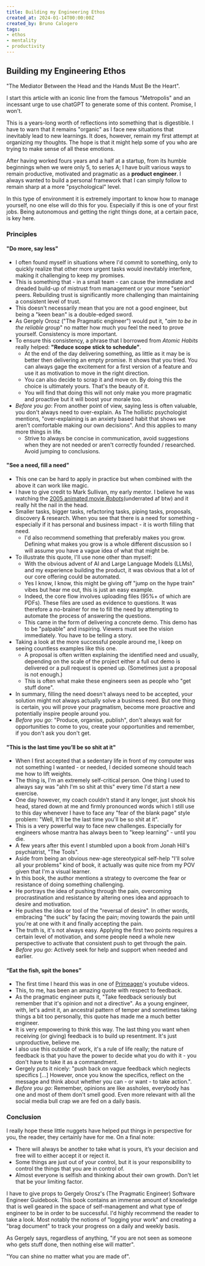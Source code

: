 ```yaml
---
title: Building my Engineering Ethos
created_at: 2024-01-14T00:00:00Z
created_by: Bruno Calogero
tags:
- ethos
- mentality
- productivity
---
```


## Building my Engineering Ethos

"The Mediator Between the Head and the Hands Must Be the Heart".

I start this article with an iconic line from the famous "Metropolis" and an incessant urge to use chatGPT to generate some of this content. Promise, I won't.

This is a years-long worth of reflections into something that is digestible.
I have to warn that it remains "organic" as I face new situations that inevitably lead to new learnings. It does, however, remain my first attempt at organizing my thoughts.
The hope is that it might help some of you who are trying to make sense of all these emotions.

After having worked fours years and a half at a startup, from its humble beginnings when we were only 5, to series A; I have built various ways to remain productive, motivated and pragmatic as a **product engineer**.
I always wanted to build a personal framework that I can simply follow to remain sharp at a more "psychological" level.

In this type of environment it is extremely important to know how to manage yourself, no one else will do this for you. Especially if this is one of your first jobs. Being autonomous and getting the right things done, at a certain pace, is key here.

### Principles

#### **"Do more, say less"**

- I often found myself in situations where I'd commit to something, only to quickly realize that other more urgent tasks would inevitably interfere, making it challenging to keep my promises.
- This is something that - in a small team - can cause the immediate and dreaded build-up of mistrust from management or your more "senior" peers. Rebuilding trust is significantly more challenging than maintaining a consistent level of trust.
- This doesn't necessarily mean that you are not a good engineer, but being a "keen bean" is a double-edged sword.
- As Gergely Orosz ("The Pragmatic engineer") would put it, "*aim to be in the reliable group*" no matter how much you feel the need to prove yourself. Consistency is more important.
- To ensure this consistency, a phrase that I borrowed from *Atomic Habits* really helped: **"Reduce scope stick to schedule"**.
  - At the end of the day delivering something, as little as it may be is better then delivering an empty promise. It shows that you tried. You can always gage the excitement for a first version of a feature and use it as motivation to move in the right direction.
  - You can also decide to scrap it and move on. By doing this the choice is ultimately yours. That's the beauty of it.
  - You will find that doing this will not only make you more pragmatic and proactive but it will boost your morale too.
- *Before you go*: From another point of view, saying less is often valuable, you don't always need to over-explain. As The hollistic psychologist mentions, "over-explaining is an anxiety based habit that shows we aren't comfortable making our own decisions". And this applies to many more things in life.
  - Strive to always be concise in communication, avoid suggestions when they are not needed or aren't correctly founded / researched. Avoid jumping to conclusions.

#### **"See a need, fill a need"**

- This one can be hard to apply in practice but when combined with the above it can work like magic.
- I have to give credit to Mark Sullivan, my early mentor. I believe he was watching the [2005 animated movie *Robots*](https://www.youtube.com/watch?v=nFVlyKRVgwg)(underrated af btw) and it really hit the nail in the head.
- Smaller tasks, bigger tasks, refactoring tasks, piping tasks, proposals, discovery & research. When you see that there is a need for something - especially if it has personal and business impact - it is worth filling that need.
  - I'd also recommend something that preferably makes you grow. Defining what makes you grow is a whole different discussion so I will assume you have a vague idea of what that might be.
- To illustrate this quote, I'll use none other than myself:
  - With the obvious advent of AI and Large Language Models (LLMs), and my experience building the product, it was obvious that a lot of our core offering could be automated.
  - Yes I know, I know, this might be giving off "jump on the hype train" vibes but hear me out, this is just an easy example.
  - Indeed, the core flow involves uploading files (95%+ of which are PDFs). These files are used as evidence to questions. It was therefore a no-brainer for me to fill the need by attempting to automate the process of answering the questions.
  - This came in the form of delivering a concrete demo. This demo has to be "palpable" and inspiring. Viewers must see the vision immediately. You have to be telling a story.
- Taking a look at the more successful people around me, I keep on seeing countless examples like this one.
  - A proposal is often written explaining the identified need and usually, depending on the scale of the project either a full out demo is delivered or a pull request is opened up. (Sometimes just a proposal is not enough.)
  - This is often what make these engineers seen as people who "get stuff done".
- In summary, filling the need doesn't always need to be accepted, your solution might not always actually solve a business need. But one thing is certain, you will prove your pragmatism, become more proactive and potentially inspire people around you.
- *Before you go*: "Produce, organise, publish", don't always wait for opportunities to come to you, create your opportunities and remember, if you don't ask you don't get.

#### **"This is the last time you’ll be so shit at it"**

- When I first accepted that a sedentary life in front of my computer was not something I wanted - or needed, I decided someone should teach me how to lift weights.
- The thing is, I'm an extremely self-critical person. One thing I used to always say was "ahh I'm so shit at this" every time I'd start a new exercise.
- One day however, my coach couldn't stand it any longer, just shook his head, stared down at me and firmly pronounced words which I still use to this day whenever I have to face any "fear of the blank page" style problem: "Well, It'll be the last time you'll be so shit at it".
- This is a very powerful way to face new challenges. Especially for engineers whose mantra has always been to "keep learning" - until you die.
- A few years after this event I stumbled upon a book from Jonah Hill's psychiatrist, "The Tools".
- Aside from being an obvious new-age stereotypical self-help "I'll solve all your problems" kind of book, it actually was quite nice from my POV given that I'm a visual learner.
- In this book, the author mentions a strategy to overcome the fear or resistance of doing something challenging.
- He portrays the idea of pushing through the pain, overcoming procrastination and resistance by altering ones idea and approach to desire and motivation.
- He pushes the idea or tool of the "reversal of desire". In other words, embracing "the suck" by facing the pain; moving towards the pain until you're at one with it and finally accepting the pain.
- The truth is, it's not always easy. Applying the first two points requires a certain level of motivation, and some people need a whole new perspective to activate that consistent push to get through the pain.
- *Before you go*: Actively seek for help and support when needed and earlier.

#### **“Eat the fish, spit the bones”**

- The first time I heard this was in one of [Primeagen](https://www.youtube.com/c/theprimeagen)'s youtube videos.
- This, to me, has been an amazing quote with respect to feedback.
- As the pragmatic engineer puts it, "Take feedback seriously but remember that it's opinion and not a directive". As a young engineer, with, let's admit it, an ancestral pattern of temper and sometimes taking things a bit too personally, this quote has made me a much better engineer.
- It is very empowering to think this way. The last thing you want when receiving (or giving) feedback is to build up resentment. It's just unproductive, believe me.
- I also use this outside of work, it's a rule of life really; the nature of feedback is that you have the power to decide what you do with it - you don't have to take it as a commandment.
- Gergely puts it nicely: "push back on vague feedback which neglects specifics [...] However, once you know the specifics, reflect on the message and think about whether you can - or want - to take action.".
- *Before you go*: Remember, opinions are like assholes, everybody has one and most of them don't smell good. Even more relevant with all the social media bull crap we are fed on a daily basis.

### Conclusion

I really hope these little nuggets have helped put things in perspective for you, the reader, they certainly have for me. On a final note:

- There will always be another to take what is yours, it’s your decision and free will to either accept it or reject it.
- Some things are just out of your control, but it is your responsibility to control the things that you are in control of.
- Almost everyone is selfish and thinking about their own growth. Don't let that be your limiting factor.

I have to give props to Gergely Orosz's (The Pragmatic Engineer) Software Engineer Guidebook. This book contains an immense amount of knowledge that is well geared in the space of self-management and what type of engineer to be in order to be successful. I'd highly recommend the reader to take a look. Most notably the notions of "logging your work" and creating a "brag document" to track your progress on a daily and weekly basis.

As Gergely says, regardless of anything, "if you are not seen as someone who gets stuff done, then nothing else will matter".

"You can shine no matter what you are made of".
